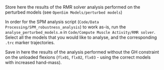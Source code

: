 Store here the results of the RMR solver analysis performed on the perturbed models (see `OpenSim Models/perturbed models`)

In order for the SPM analysis script (`Code/Data Processing/SPM_robustness_analysis`) to work as-is, run the `analyse_perturbed_models.m` in `Code/Compute Muscle Activity/RMR solver`. Select all the models that you would like to analyse, and the corresponding `.trc` marker trajectories.

Save in here the results of the analysis performed without the GH constraint on the unloaded flexions (`flx01`, `flx02`, `flx03` - using the correct models with increased hand-mass).
